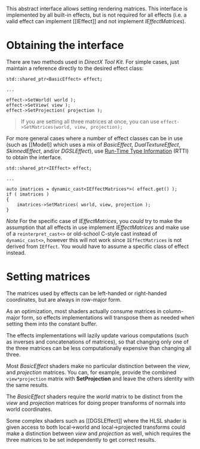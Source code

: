 This abstract interface allows setting rendering matrices. This interface is implemented by all built-in effects, but is not required for all effects (i.e. a valid effect can implement [[IEffect]] and not implement _IEffectMatrices_).

# Obtaining the interface

There are two methods used in _DirectX Tool Kit_. For simple cases, just maintain a reference directly to the desired effect class:

    std::shared_ptr<BasicEffect> effect;

    ...

    effect->SetWorld( world );
    effect->SetView( view );
    effect->SetProjection( projection );

> If you are setting all three matrices at once, you can use ``effect->SetMatrices(world, view, projection);``

For more general cases where a number of effect classes can be in use (such as [[Model]] which uses a mix of _BasicEffect_, _DualTextureEffect_, _SkinnedEffect_, and/or _DGSLEffect_), use [Run-Time Type Information](https://en.wikipedia.org/wiki/Run-time_type_information) (RTTI) to obtain the interface.

    std::shared_ptr<IEffect> effect;

    ...

    auto imatrices = dynamic_cast<IEffectMatrices*>( effect.get() );
    if ( imatrices )
    {
        imatrices->SetMatrices( world, view, projection );
    }

*Note* For the specific case of _IEffectMatrices_, you _could_ try to make the assumption that all effects in use implement _IEffectMatrices_ and make use of a ``reinterpret_cast<>`` or old-school C-style cast instead of ``dynamic_cast<>``, however this will not work since ``IEffectMatrices`` is not derived from ``IEffect``. You would have to assume a specific class of effect instead.

# Setting matrices
The matrices used by effects can be left-handed or right-handed coordinates, but are always in row-major form.

As an optimization, most shaders actually consume matrices in column-major form, so effects implementations will transpose them as needed when setting them into the constant buffer.

The effects implementations will lazily update various computations (such as inverses and concatenations of matrices), so that changing only one of the three matrices can be less computationally expensive than changing all three.

Most _BasicEffect_ shaders make no particular distinction between the _view_, and _projection_ matrices. You can, for example, provide the combined ``view*projection`` matrix with **SetProjection** and leave the others identity with the same results.

The _BasicEffect_ shaders require the _world_ matrix to be distinct from the _view_ and _projection_ matrices for doing proper transforms of normals into world coordinates.

Some complex shaders such as [[DGSLEffect]] where the HLSL shader is given access to both local->world and local->projected transforms could make a distinction between _view_ and _projection_ as well, which requires the three matrices to be set independently to get correct results.
